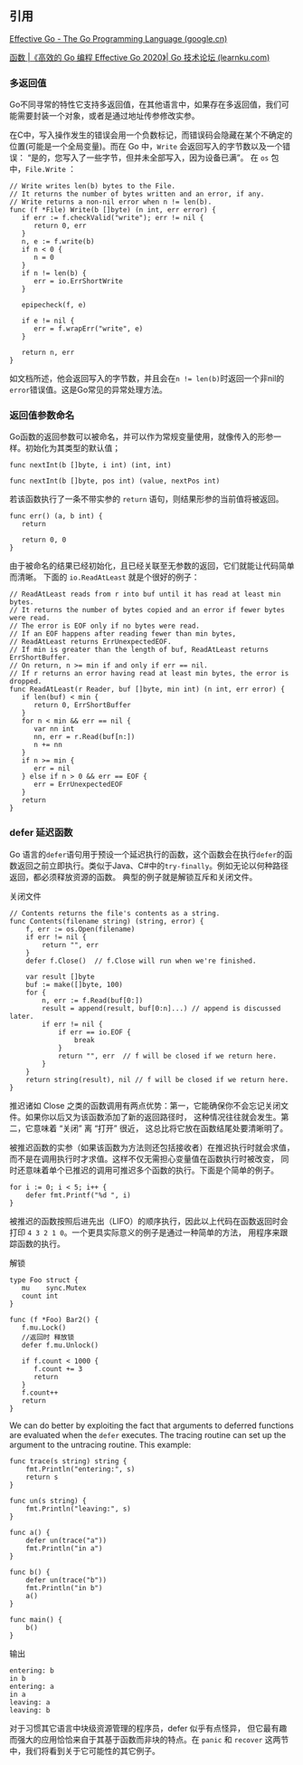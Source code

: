 ## 引用
[Effective Go - The Go Programming Language (google.cn)](https://golang.google.cn/doc/effective_go#defer)

[函数 |《高效的 Go 编程 Effective Go 2020》| Go 技术论坛 (learnku.com)](https://learnku.com/docs/effective-go/2020/function/6242)

### 多返回值
Go不同寻常的特性它支持多返回值，在其他语言中，如果存在多返回值，我们可能需要封装一个对象，或者是通过地址传参修改实参。

在C中，写入操作发生的错误会用一个负数标记，而错误码会隐藏在某个不确定的位置(可能是一个全局变量)。而在 Go 中，`Write` 会返回写入的字节数以及一个错误： “是的，您写入了一些字节，但并未全部写入，因为设备已满”。 在 `os` 包中，`File.Write` ：
```
// Write writes len(b) bytes to the File.
// It returns the number of bytes written and an error, if any.
// Write returns a non-nil error when n != len(b).
func (f *File) Write(b []byte) (n int, err error) {
   if err := f.checkValid("write"); err != nil {
      return 0, err
   }
   n, e := f.write(b)
   if n < 0 {
      n = 0
   }
   if n != len(b) {
      err = io.ErrShortWrite
   }

   epipecheck(f, e)

   if e != nil {
      err = f.wrapErr("write", e)
   }

   return n, err
}
```
如文档所述，他会返回写入的字节数，并且会在`n != len(b)`时返回一个非nil的`error`错误值。这是Go常见的异常处理方法。

### 返回值参数命名

Go函数的返回参数可以被命名，并可以作为常规变量使用，就像传入的形参一样。初始化为其类型的默认值；
```
func nextInt(b []byte, i int) (int, int)

func nextInt(b []byte, pos int) (value, nextPos int) 
```
若该函数执行了一条不带实参的 `return` 语句，则结果形参的当前值将被返回。
```
func err() (a, b int) {
   return

   return 0, 0
}
```

由于被命名的结果已经初始化，且已经关联至无参数的返回，它们就能让代码简单而清晰。 下面的 `io.ReadAtLeast` 就是个很好的例子：
```
// ReadAtLeast reads from r into buf until it has read at least min bytes.
// It returns the number of bytes copied and an error if fewer bytes were read.
// The error is EOF only if no bytes were read.
// If an EOF happens after reading fewer than min bytes,
// ReadAtLeast returns ErrUnexpectedEOF.
// If min is greater than the length of buf, ReadAtLeast returns ErrShortBuffer.
// On return, n >= min if and only if err == nil.
// If r returns an error having read at least min bytes, the error is dropped.
func ReadAtLeast(r Reader, buf []byte, min int) (n int, err error) {
   if len(buf) < min {
      return 0, ErrShortBuffer
   }
   for n < min && err == nil {
      var nn int
      nn, err = r.Read(buf[n:])
      n += nn
   }
   if n >= min {
      err = nil
   } else if n > 0 && err == EOF {
      err = ErrUnexpectedEOF
   }
   return
}
```
### defer 延迟函数
Go 语言的`defer`语句用于预设一个延迟执行的函数，这个函数会在执行`defer`的函数返回之前立即执行。类似于Java、C#中的`try-finally`。例如无论以何种路径返回，都必须释放资源的函数。 典型的例子就是解锁互斥和关闭文件。

关闭文件
```
// Contents returns the file's contents as a string.
func Contents(filename string) (string, error) {
    f, err := os.Open(filename)
    if err != nil {
        return "", err
    }
    defer f.Close()  // f.Close will run when we're finished.

    var result []byte
    buf := make([]byte, 100)
    for {
        n, err := f.Read(buf[0:])
        result = append(result, buf[0:n]...) // append is discussed later.
        if err != nil {
            if err == io.EOF {
                break
            }
            return "", err  // f will be closed if we return here.
        }
    }
    return string(result), nil // f will be closed if we return here.
}

```
推迟诸如 Close 之类的函数调用有两点优势：第一，它能确保你不会忘记关闭文件。如果你以后又为该函数添加了新的返回路径时， 这种情况往往就会发生。第二，它意味着 “关闭” 离 “打开” 很近， 这总比将它放在函数结尾处要清晰明了。

被推迟函数的实参（如果该函数为方法则还包括接收者）在推迟执行时就会求值， 而不是在调用执行时才求值。这样不仅无需担心变量值在函数执行时被改变， 同时还意味着单个已推迟的调用可推迟多个函数的执行。下面是个简单的例子。

```
for i := 0; i < 5; i++ {
    defer fmt.Printf("%d ", i)
}
```
被推迟的函数按照后进先出（LIFO）的顺序执行，因此以上代码在函数返回时会打印 `4 3 2 1 0`。一个更具实际意义的例子是通过一种简单的方法， 用程序来跟踪函数的执行。

解锁
```
type Foo struct {
   mu    sync.Mutex
   count int
}

func (f *Foo) Bar2() {
   f.mu.Lock()
   //返回时 释放锁
   defer f.mu.Unlock()

   if f.count < 1000 {
      f.count += 3
      return
   }
   f.count++
   return
}
```
We can do better by exploiting the fact that arguments to deferred functions are evaluated when the `defer` executes. The tracing routine can set up the argument to the untracing routine. This example:
```
func trace(s string) string {
    fmt.Println("entering:", s)
    return s
}

func un(s string) {
    fmt.Println("leaving:", s)
}

func a() {
    defer un(trace("a"))
    fmt.Println("in a")
}

func b() {
    defer un(trace("b"))
    fmt.Println("in b")
    a()
}

func main() {
    b()
}
```
输出
```
entering: b
in b
entering: a
in a
leaving: a
leaving: b
```
对于习惯其它语言中块级资源管理的程序员，defer 似乎有点怪异， 但它最有趣而强大的应用恰恰来自于其基于函数而非块的特点。在 `panic` 和 `recover` 这两节中，我们将看到关于它可能性的其它例子。
